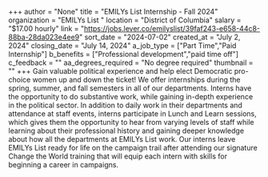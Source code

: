 +++
author = "None"
title = "EMILYs List Internship - Fall 2024"
organization = "EMILYs List "
location = "District of Columbia"
salary = "$17.00 hourly"
link = "https://jobs.lever.co/emilyslist/39faf243-e658-44c8-88ba-28da023e4ee9"
sort_date = "2024-07-02"
created_at = "July 2, 2024"
closing_date = "July 14, 2024"
a_job_type = ["Part Time","Paid Internship"]
b_benefits = ["Professional development","paid time off"]
c_feedback = ""
aa_degrees_required = "No degree required"
thumbnail = ""
+++
Gain valuable political experience and help elect Democratic pro-choice women up and down the ticket! We offer internships during the spring, summer, and fall semesters in all of our departments. Interns have the opportunity to do substantive work, while gaining in-depth experience in the political sector. In addition to daily work in their departments and attendance at staff events, interns participate in Lunch and Learn sessions, which gives them the opportunity to hear from varying levels of staff while learning about their professional history and gaining deeper knowledge about how all the departments at EMILYs List work. Our interns leave EMILYs List ready for life on the campaign trail after attending our signature Change the World training that will equip each intern with skills for beginning a career in campaigns.